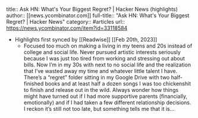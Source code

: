 title:: Ask HN: What's Your Biggest Regret? | Hacker News (highlights)
author:: [[news.ycombinator.com]]
full-title:: "Ask HN: What's Your Biggest Regret? | Hacker News"
category:: #articles
url:: https://news.ycombinator.com/item?id=33118584

- Highlights first synced by [[Readwise]] [[Feb 20th, 2023]]
	- Focused too much on making a living in my teens and 20s instead of college and social life. Never pursued artistic interests seriously because I was just too tired from working and stressing out about bills.
	  Now I’m in my 30s with next to no social life and the realization that I’ve wasted away my time and whatever little talent I have.
	  There’s a “regret” folder sitting in my Google Drive with two half-finished books and at least half a dozen songs I was too chickenshit to finish and release out in the wild.
	  Always wonder how things might have turned out if I had more supportive parents (financially, emotionally) and if I had taken a few different relationship decisions.
	  I reckon it’s still not too late, but something tells me that it is…